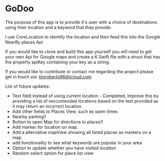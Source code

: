 # GoDoo

The purpose of this app is to provide it's user with a choice of destinations using their location and a keyword that they provide. 

I use CoreLocation to identify the location and then feed this into the Google NearBy places Api. 

If you would like to clone and build this app yourself you will need to get your own Api for Google maps and create a K.Swift file with a struct that has the property apiKey containing your key as a string. 

If you would like to contribute or contact me regarding the project please get in touch via: timroberts96@icloud.com


List of future updates: 

 - Text field instead of using current location - Completed, Improve this by providing a list of reccomended locations based on the text provided as it may return an incorrect location.
 - Add other fields to Places View, such as open times
 - Nearby parking? 
 - Button to open Map for directions to places!!
 - Add marker for location on map.
 - Add a alternative mapView showing all listed places as markers on a map
 - add functionality to see what keywords are popular in your area
 - Option to update whether you have visited locaiton
 - Random select option for place list view
